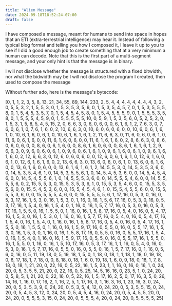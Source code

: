 ```yaml
---
title: "Alien Message"
date: 2024-09-18T18:52:24-07:00
draft: false
---
```


I have composed a message, meant for humans to send into space in hopes that an ETI (extra-terrestrial intelligence) may hear it. Instead of following a typical blog format and telling you how I composed it, I leave it up to you to see if I did a good enough job to create something that at a very minimum a human can decode. Note that this is the first part of a multi-segment message, and your only hint is that the message is in binary.

I will not disclose whether the message is structured with a fixed bitwidth, nor what the bidwidth may be
I will not disclose the program I created, then used to compose the message

Without further ado, here is the message's bytecode:

[0, 1, 1, 2, 3, 5, 8, 13, 21, 34, 55, 89, 144, 233, 2, 5, 4, 4, 4, 4, 4, 4, 4, 4, 3, 2, 0, 5, 5, 3, 2, 1, 5, 5, 3, 0, 1, 5, 3, 5, 3, 5, 6, 0, 1, 5, 3, 5, 4, 5, 7, 0, 1, 5, 3, 5, 5, 5, 8, 0, 1, 5, 4, 5, 3, 5, 7, 0, 1, 5, 4, 5, 4, 5, 8, 0, 1, 5, 4, 5, 5, 5, 9, 0, 1, 5, 5, 5, 3, 5, 8, 0, 1, 5, 5, 5, 4, 5, 9, 0, 1, 5, 5, 5, 5, 5, 10, 0, 5, 9, 1, 5, 3, 5, 6, 0, 5, 2, 5, 2, 0, 1, 5, 3, 1, 5, 8, 5, 4, 5, 15, 2, 0, 6, 6, 3, 0, 6, 0, 6, 0, 0, 6, 1, 6, 1, 2, 7, 6, 3, 0, 7, 6, 0, 6, 1, 0, 7, 6, 1, 6, 0, 2, 10, 6, 6, 3, 0, 10, 6, 0, 6, 0, 6, 0, 0, 10, 6, 0, 6, 1, 6, 1, 0, 10, 6, 1, 6, 0, 6, 1, 0, 10, 6, 1, 6, 1, 6, 1, 2, 11, 6, 6, 3, 0, 11, 6, 0, 6, 0, 6, 1, 0, 11, 6, 0, 6, 1, 6, 0, 0, 11, 6, 1, 6, 0, 6, 0, 0, 11, 6, 1, 6, 1, 6, 0, 2, 8, 6, 6, 3, 0, 8, 6, 0, 6, 0, 6, 0, 0, 8, 6, 0, 6, 1, 6, 0, 0, 8, 6, 1, 6, 0, 6, 0, 0, 8, 6, 1, 6, 1, 6, 1, 2, 9, 6, 6, 3, 0, 9, 6, 0, 6, 0, 6, 1, 0, 9, 6, 0, 6, 1, 6, 1, 0, 9, 6, 1, 6, 0, 6, 1, 0, 9, 6, 1, 6, 1, 6, 0, 2, 12, 6, 6, 3, 0, 12, 6, 0, 6, 0, 6, 0, 0, 12, 6, 0, 6, 1, 6, 1, 0, 12, 6, 1, 6, 0, 6, 1, 0, 12, 6, 1, 6, 1, 6, 0, 2, 13, 6, 6, 3, 0, 13, 6, 0, 6, 0, 6, 1, 0, 13, 6, 0, 6, 1, 6, 0, 0, 13, 6, 1, 6, 0, 6, 0, 0, 13, 6, 1, 6, 1, 6, 1, 2, 14, 5, 5, 3, 0, 14, 5, 3, 5, 3, 6, 0, 0, 14, 5, 3, 5, 4, 6, 1, 0, 14, 5, 3, 5, 5, 6, 1, 0, 14, 5, 4, 5, 3, 6, 0, 0, 14, 5, 4, 5, 4, 6, 0, 0, 14, 5, 4, 5, 5, 6, 1, 0, 14, 5, 5, 5, 3, 6, 0, 0, 14, 5, 5, 5, 4, 6, 0, 0, 14, 5, 5, 5, 5, 6, 0, 2, 15, 5, 5, 3, 0, 15, 5, 3, 5, 3, 6, 1, 0, 15, 5, 3, 5, 4, 6, 0, 0, 15, 5, 3, 5, 5, 6, 0, 0, 15, 5, 4, 5, 3, 6, 0, 0, 15, 5, 4, 5, 4, 6, 1, 0, 15, 5, 4, 5, 5, 6, 0, 0, 15, 5, 5, 5, 3, 6, 0, 0, 15, 5, 5, 5, 4, 6, 0, 0, 15, 5, 5, 5, 5, 6, 1, 17, 16, 0, 5, 3, 0, 16, 0, 5, 3, 17, 16, 1, 5, 3, 0, 16, 1, 5, 3, 0, 1, 16, 0, 16, 1, 5, 6, 17, 16, 0, 5, 3, 0, 16, 0, 5, 3, 17, 16, 1, 5, 4, 0, 16, 1, 5, 4, 0, 1, 16, 0, 16, 1, 5, 7, 17, 16, 0, 5, 3, 0, 16, 0, 5, 3, 17, 16, 1, 5, 5, 0, 16, 1, 5, 5, 0, 1, 16, 0, 16, 1, 5, 8, 17, 16, 0, 5, 4, 0, 16, 0, 5, 4, 17, 16, 1, 5, 3, 0, 16, 1, 5, 3, 0, 1, 16, 0, 16, 1, 5, 7, 17, 16, 0, 5, 4, 0, 16, 0, 5, 4, 17, 16, 1, 5, 4, 0, 16, 1, 5, 4, 0, 1, 16, 0, 16, 1, 5, 8, 17, 16, 0, 5, 4, 0, 16, 0, 5, 4, 17, 16, 1, 5, 5, 0, 16, 1, 5, 5, 0, 1, 16, 0, 16, 1, 5, 9, 17, 16, 0, 5, 5, 0, 16, 0, 5, 5, 17, 16, 1, 5, 3, 0, 16, 1, 5, 3, 0, 1, 16, 0, 16, 1, 5, 8, 17, 16, 0, 5, 5, 0, 16, 0, 5, 5, 17, 16, 1, 5, 4, 0, 16, 1, 5, 4, 0, 1, 16, 0, 16, 1, 5, 9, 17, 16, 0, 5, 5, 0, 16, 0, 5, 5, 17, 16, 1, 5, 5, 0, 16, 1, 5, 5, 0, 1, 16, 0, 16, 1, 5, 10, 17, 16, 0, 5, 3, 17, 16, 1, 1, 16, 0, 5, 4, 0, 16, 0, 5, 3, 0, 16, 1, 5, 7, 17, 16, 0, 5, 5, 0, 16, 0, 5, 5, 0, 16, 1, 5, 7, 17, 16, 0, 1, 16, 0, 5, 6, 0, 16, 0, 5, 11, 19, 18, 0, 5, 19, 18, 1, 5, 0, 1, 18, 0, 18, 1, 1, 18, 1, 18, 0, 19, 18, 0, 6, 17, 18, 1, 7, 18, 0, 0, 8, 18, 0, 18, 1, 6, 0, 19, 18, 1, 6, 0, 9, 18, 0, 18, 1, 7, 8, 18, 0, 18, 1, 21, 20, 0, 22, 16, 0, 5, 22, 16, 1, 5, 23, 1, 1, 16, 0, 16, 0, 16, 1, 0, 24, 20, 0, 5, 3, 5, 5, 21, 20, 0, 22, 16, 0, 5, 25, 14, 5, 16, 16, 0, 23, 5, 1, 0, 24, 20, 0, 5, 8, 5, 1, 21, 20, 0, 22, 16, 0, 5, 22, 16, 1, 5, 17, 16, 2, 5, 0, 17, 16, 3, 5, 0, 26, 14, 16, 1, 16, 0, 17, 16, 2, 1, 16, 2, 5, 1, 17, 16, 3, 1, 16, 3, 16, 1, 23, 16, 3, 0, 24, 20, 0, 5, 3, 5, 3, 9, 0, 24, 20, 0, 5, 3, 5, 4, 12, 0, 24, 20, 0, 5, 3, 5, 5, 15, 0, 24, 20, 0, 5, 4, 5, 3, 12, 0, 24, 20, 0, 5, 4, 5, 4, 16, 0, 24, 20, 0, 5, 4, 5, 5, 20, 0, 24, 20, 0, 5, 5, 5, 3, 15, 0, 24, 20, 0, 5, 5, 5, 4, 20, 0, 24, 20, 0, 5, 5, 5, 5, 25]